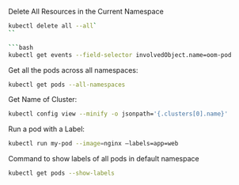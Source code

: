 Delete All Resources in the Current Namespace
```bash 
kubectl delete all --all`
``

```bash 
kubectl get events --field-selector involvedObject.name=oom-pod
```

Get all the pods across all namespaces:
```bash 
kubectl get pods --all-namespaces
```

Get Name of Cluster:
```bash 
kubectl config view --minify -o jsonpath='{.clusters[0].name}'
```

Run a pod with a Label:
```bash
kubectl run my-pod --image=nginx –labels=app=web
```

Command to show labels of all pods in default namespace
```bash
kubectl get pods --show-labels
```
